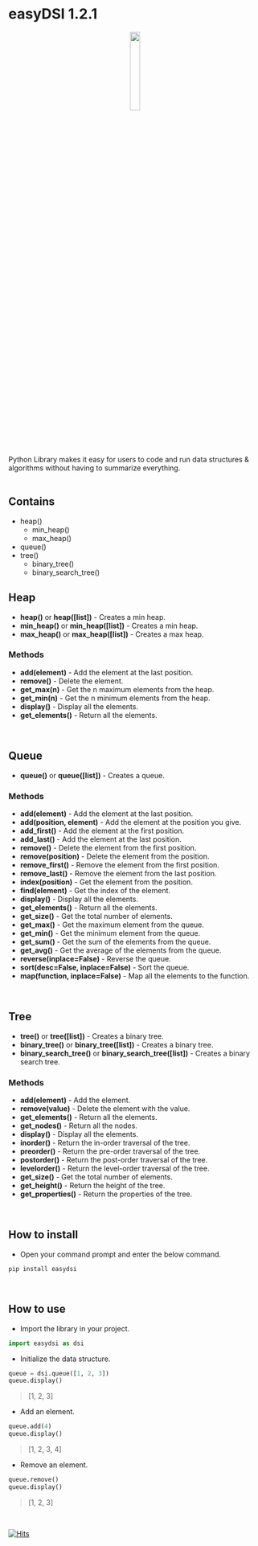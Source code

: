 # easyDSI 1.2.1

<p align="center">
  <img src="https://aloask.com/assets/images/icon_easydsi.png" style='width: 20%;'/>
</p>
<br /><br />

Python Library makes it easy for users to code and run data structures & algorithms without having to summarize everything.
<br /><br />

## Contains
- heap()
  - min_heap()
  - max_heap()
- queue()
- tree()
  - binary_tree()
  - binary_search_tree()

## Heap
- <b>heap()</b> or <b>heap([list])</b> - Creates a min heap.<br />
- <b>min_heap()</b> or <b>min_heap([list])</b> - Creates a min heap.<br />
- <b>max_heap()</b> or <b>max_heap([list])</b> - Creates a max heap.<br />

### Methods
- <b>add(element)</b> - Add the element at the last position. <br />
- <b>remove()</b> - Delete the element. <br />
- <b>get_max(n)</b> - Get the n maximum elements from the heap. <br />
- <b>get_min(n)</b> - Get the n minimum elements from the heap. <br />
- <b>display()</b> - Display all the elements. <br />
- <b>get_elements()</b> - Return all the elements. <br />
<br />


## Queue
- <b>queue()</b> or <b>queue([list])</b> - Creates a queue. <br />

### Methods
- <b>add(element)</b> - Add the element at the last position. <br />
- <b>add(position, element)</b> - Add the element at the position you give. <br />
- <b>add_first()</b> - Add the element at the first position. <br />
- <b>add_last()</b> - Add the element at the last position. <br />
- <b>remove()</b> - Delete the element from the first position. <br />
- <b>remove(position)</b> - Delete the element from the position. <br />
- <b>remove_first()</b> - Remove the element from the first position. <br />
- <b>remove_last()</b> - Remove the element from the last position. <br />
- <b>index(position)</b> - Get the element from the position. <br />
- <b>find(element)</b> - Get the index of the element.<br />
- <b>display()</b> - Display all the elements. <br />
- <b>get_elements()</b> - Return all the elements. <br />
- <b>get_size()</b> - Get the total number of elements. <br />
- <b>get_max()</b> - Get the maximum element from the queue. <br />
- <b>get_min()</b> - Get the minimum element from the queue. <br />
- <b>get_sum()</b> - Get the sum of the elements from the queue. <br />
- <b>get_avg()</b> - Get the average of the elements from the queue. <br />
- <b>reverse(inplace=False)</b> - Reverse the queue. <br />
- <b>sort(desc=False, inplace=False)</b> - Sort the queue. <br />
- <b>map(function, inplace=False)</b> - Map all the elements to the function. <br />
<br />

## Tree
- <b>tree()</b> or <b>tree([list])</b> - Creates a binary tree.<br />
- <b>binary_tree()</b> or <b>binary_tree([list])</b> - Creates a binary tree.<br />
- <b>binary_search_tree()</b> or <b>binary_search_tree([list])</b> - Creates a binary search tree.<br />

### Methods
- <b>add(element)</b> - Add the element. <br />
- <b>remove(value)</b> - Delete the element with the value. <br />
- <b>get_elements()</b> - Return all the elements. <br />
- <b>get_nodes()</b> - Return all the nodes. <br />
- <b>display()</b> - Display all the elements. <br />
- <b>inorder()</b> - Return the in-order traversal of the tree.<br />
- <b>preorder()</b> - Return the pre-order traversal of the tree.<br />
- <b>postorder()</b> - Return the post-order traversal of the tree.<br />
- <b>levelorder()</b> - Return the level-order traversal of the tree.<br />
- <b>get_size()</b> - Get the total number of elements.<br />
- <b>get_height()</b> - Return the height of the tree.<br />
- <b>get_properties()</b> - Return the properties of the tree.<br />
<br />

## How to install
- Open your command prompt and enter the below command.
```
pip install easydsi
```
<br />

## How to use
- Import the library in your project.
```python
import easydsi as dsi
```

- Initialize the data structure.
```python
queue = dsi.queue([1, 2, 3])
queue.display()
```
> [1, 2, 3]

- Add an element.
```python
queue.add(4)
queue.display()
```

> [1, 2, 3, 4]

- Remove an element.
```python
queue.remove()
queue.display()
```
> [1, 2, 3]

<br />

<!-- ## How to build and upload to PyPI
### Source Distribution
```
pip install setuptools twine
python setup.py sdist
twine upload --repository-url https://upload.pypi.org/legacy/ dist/*
```
### Wheel File
```
pip install setuptools wheel
python setup.py bdist_wheel
twine upload dist/*
```

<br /> -->

[![Hits](https://hits.seeyoufarm.com/api/count/incr/badge.svg?url=https%3A%2F%2Fgithub.com%2Ffazil2003%2Feasydsi&count_bg=%2379C83D&title_bg=%23555555&icon=&icon_color=%23E7E7E7&title=hits&edge_flat=false)](https://hits.seeyoufarm.com)